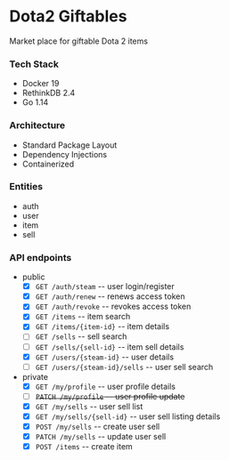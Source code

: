 # Dota2 Giftables

Market place for giftable Dota 2 items

### Tech Stack

- Docker 19
- RethinkDB 2.4
- Go 1.14

### Architecture

- Standard Package Layout
- Dependency Injections
- Containerized

### Entities

- auth
- user
- item
- sell

### API endpoints

- public
    - [x] `GET /auth/steam` -- user login/register
    - [x] `GET /auth/renew` -- renews access token
    - [x] `GET /auth/revoke` -- revokes access token
    - [x] `GET /items` -- item search
    - [x] `GET /items/{item-id}` -- item details
    - [ ] `GET /sells` -- sell search
    - [ ] `GET /sells/{sell-id}` -- item sell details
    - [x] `GET /users/{steam-id}` -- user details
    - [ ] `GET /users/{steam-id}/sells` -- user sell search

- private
    - [x] `GET /my/profile` -- user profile details
    - [ ] ~~`PATCH /my/profile` -- user profile update~~
    - [x] `GET /my/sells` -- user sell list
    - [x] `GET /my/sells/{sell-id}` -- user sell listing details
    - [x] `POST /my/sells` -- create user sell
    - [x] `PATCH /my/sells` -- update user sell
    - [x] `POST /items` -- create item
